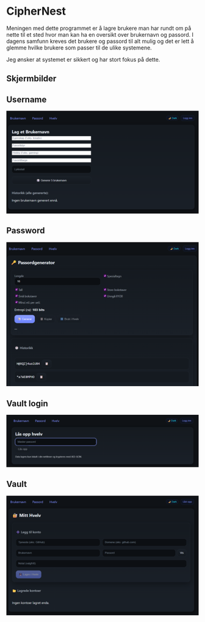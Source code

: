 # CipherNest
Meningen med dette programmet er å lagre brukere man har rundt om på nette til et sted hvor man kan ha en oversikt over brukernavn og passord. I dagens samfunn kreves det brukere og passord til alt mulig og det er lett å glemme hvilke brukere som passer til de ulike systemene. 

Jeg ønsker at systemet er sikkert og har stort fokus på dette. 

## Skjermbilder

## Username
![Generator Screenshot](.//Screenshots/username.png)

## Password 
![Generator Screenshot](./Screenshots/passwordgen.png)

## Vault login
![Vault Screenshot](./Screenshots/Vaultlogin.png)

## Vault
![Vault Screenshot](./Screenshots/Vault.png)

